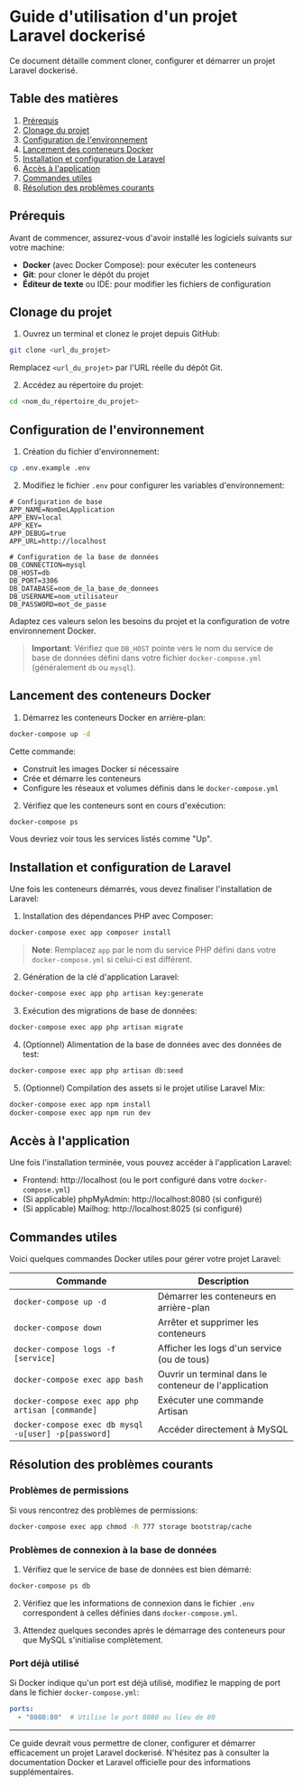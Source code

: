 # Guide d'utilisation d'un projet Laravel dockerisé

Ce document détaille comment cloner, configurer et démarrer un projet Laravel dockerisé.

## Table des matières

1. [Prérequis](#prérequis)
2. [Clonage du projet](#clonage-du-projet)
3. [Configuration de l'environnement](#configuration-de-lenvironnement)
4. [Lancement des conteneurs Docker](#lancement-des-conteneurs-docker)
5. [Installation et configuration de Laravel](#installation-et-configuration-de-laravel)
6. [Accès à l'application](#accès-à-lapplication)
7. [Commandes utiles](#commandes-utiles)
8. [Résolution des problèmes courants](#résolution-des-problèmes-courants)

## Prérequis <a name="prérequis"></a>

Avant de commencer, assurez-vous d'avoir installé les logiciels suivants sur votre machine:

- **Docker** (avec Docker Compose): pour exécuter les conteneurs
- **Git**: pour cloner le dépôt du projet
- **Éditeur de texte** ou IDE: pour modifier les fichiers de configuration

## Clonage du projet <a name="clonage-du-projet"></a>

1. Ouvrez un terminal et clonez le projet depuis GitHub:

```bash
git clone <url_du_projet>
```

Remplacez `<url_du_projet>` par l'URL réelle du dépôt Git.

2. Accédez au répertoire du projet:

```bash
cd <nom_du_répertoire_du_projet>
```

## Configuration de l'environnement <a name="configuration-de-lenvironnement"></a>

1. Création du fichier d'environnement:

```bash
cp .env.example .env
```

2. Modifiez le fichier `.env` pour configurer les variables d'environnement:

```
# Configuration de base
APP_NAME=NomDeLApplication
APP_ENV=local
APP_KEY=
APP_DEBUG=true
APP_URL=http://localhost

# Configuration de la base de données
DB_CONNECTION=mysql
DB_HOST=db
DB_PORT=3306
DB_DATABASE=nom_de_la_base_de_donnees
DB_USERNAME=nom_utilisateur
DB_PASSWORD=mot_de_passe
```

Adaptez ces valeurs selon les besoins du projet et la configuration de votre environnement Docker.

> **Important**: Vérifiez que `DB_HOST` pointe vers le nom du service de base de données défini dans votre fichier `docker-compose.yml` (généralement `db` ou `mysql`).

## Lancement des conteneurs Docker <a name="lancement-des-conteneurs-docker"></a>

1. Démarrez les conteneurs Docker en arrière-plan:

```bash
docker-compose up -d
```

Cette commande:
- Construit les images Docker si nécessaire
- Crée et démarre les conteneurs
- Configure les réseaux et volumes définis dans le `docker-compose.yml`

2. Vérifiez que les conteneurs sont en cours d'exécution:

```bash
docker-compose ps
```

Vous devriez voir tous les services listés comme "Up".

## Installation et configuration de Laravel <a name="installation-et-configuration-de-laravel"></a>

Une fois les conteneurs démarrés, vous devez finaliser l'installation de Laravel:

1. Installation des dépendances PHP avec Composer:

```bash
docker-compose exec app composer install
```

> **Note**: Remplacez `app` par le nom du service PHP défini dans votre `docker-compose.yml` si celui-ci est différent.

2. Génération de la clé d'application Laravel:

```bash
docker-compose exec app php artisan key:generate
```

3. Exécution des migrations de base de données:

```bash
docker-compose exec app php artisan migrate
```

4. (Optionnel) Alimentation de la base de données avec des données de test:

```bash
docker-compose exec app php artisan db:seed
```

5. (Optionnel) Compilation des assets si le projet utilise Laravel Mix:

```bash
docker-compose exec app npm install
docker-compose exec app npm run dev
```

## Accès à l'application <a name="accès-à-lapplication"></a>

Une fois l'installation terminée, vous pouvez accéder à l'application Laravel:

- Frontend: http://localhost (ou le port configuré dans votre `docker-compose.yml`)
- (Si applicable) phpMyAdmin: http://localhost:8080 (si configuré)
- (Si applicable) Mailhog: http://localhost:8025 (si configuré)

## Commandes utiles <a name="commandes-utiles"></a>

Voici quelques commandes Docker utiles pour gérer votre projet Laravel:

| Commande | Description |
|----------|-------------|
| `docker-compose up -d` | Démarrer les conteneurs en arrière-plan |
| `docker-compose down` | Arrêter et supprimer les conteneurs |
| `docker-compose logs -f [service]` | Afficher les logs d'un service (ou de tous) |
| `docker-compose exec app bash` | Ouvrir un terminal dans le conteneur de l'application |
| `docker-compose exec app php artisan [commande]` | Exécuter une commande Artisan |
| `docker-compose exec db mysql -u[user] -p[password]` | Accéder directement à MySQL |

## Résolution des problèmes courants <a name="résolution-des-problèmes-courants"></a>

### Problèmes de permissions

Si vous rencontrez des problèmes de permissions:

```bash
docker-compose exec app chmod -R 777 storage bootstrap/cache
```

### Problèmes de connexion à la base de données

1. Vérifiez que le service de base de données est bien démarré:

```bash
docker-compose ps db
```

2. Vérifiez que les informations de connexion dans le fichier `.env` correspondent à celles définies dans `docker-compose.yml`.

3. Attendez quelques secondes après le démarrage des conteneurs pour que MySQL s'initialise complètement.

### Port déjà utilisé

Si Docker indique qu'un port est déjà utilisé, modifiez le mapping de port dans le fichier `docker-compose.yml`:

```yaml
ports:
  - "8080:80"  # Utilise le port 8080 au lieu de 80
```

---

Ce guide devrait vous permettre de cloner, configurer et démarrer efficacement un projet Laravel dockerisé. N'hésitez pas à consulter la documentation Docker et Laravel officielle pour des informations supplémentaires. 